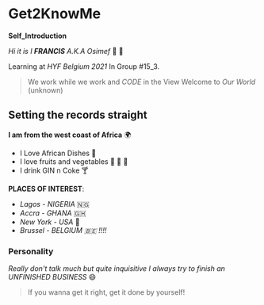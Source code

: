 # Get2KnowMe
**Self_Introduction**  

_Hi it is I **FRANCIS** A.K.A Osimef_ 🙂 🤞  

Learning at *HYF Belgium 2021*
In Group #15_3.  

>We work while we work and _CODE_ in the View
>Welcome to *Our World*  
                     (unknown)  
                     
## Setting the records straight

**I am from the west coast of Africa** 🌍
* I Love African Dishes 🍚 
* I love fruits and vegetables 🍊 🥑 🥗
* I drink GIN n Coke 🍸

**PLACES OF INTEREST**:  
* _Lagos - NIGERIA_ 🇳🇬
* _Accra - GHANA_ 🇬🇭
* _New York - USA_ 🌟
* _Brussel - BELGIUM 🇧🇪 !!!!_

### Personality
_Really don't talk much but quite inquisitive_
_I always try to finish an UNFINISHED BUSINESS_ 😄
> If you wanna get it right, get it done by yourself!
